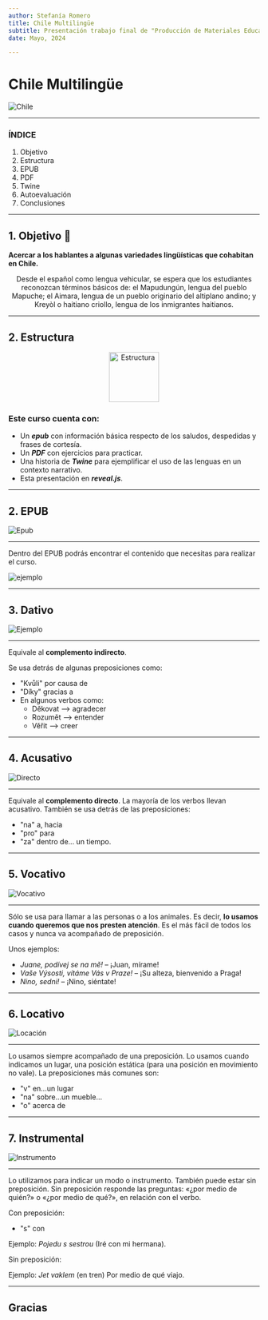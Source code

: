 ```yaml
---
author: Stefanía Romero
title: Chile Multilingüe
subtitle: Presentación trabajo final de "Producción de Materiales Educativos Digitales"
date: Mayo, 2024

---
```


# Chile Multilingüe
![Chile](https://images.unsplash.com/photo-1478827387698-1527781a4887?q=80&w=1470&auto=format&fit=crop&ixlib=rb-4.0.3&ixid=M3wxMjA3fDB8MHxwaG90by1wYWdlfHx8fGVufDB8fHx8fA%3D%3D)

---

### ÍNDICE
1. Objetivo
2. Estructura
3. EPUB
4. PDF
5. Twine
6. Autoevaluación
7. Conclusiones


---

## 1. Objetivo 🥇


**Acercar a los hablantes a algunas variedades lingüísticas que cohabitan en Chile.**

<p style="text-align:center;">
Desde el español como lengua vehicular, se espera que los estudiantes reconozcan términos básicos de: el Mapudungún, lengua del pueblo Mapuche; el Aimara, lengua de un pueblo originario del altiplano andino; y Kreyòl o haitiano criollo, lengua de los inmigrantes haitianos.
</p>

---

## 2. Estructura  
<p style="text-align:center"> <img src ="https://images.unsplash.com/photo-1560763150-5f34e9c1e68d?q=80&w=1470&auto=format&fit=crop&ixlib=rb-4.0.3&ixid=M3wxMjA3fDB8MHxwaG90by1wYWdlfHx8fGVufDB8fHx8fA%3D%3D)" alt="Estructura" width="100"/>
 </p>

### Este curso cuenta con:
+ Un ***epub*** con información básica respecto de los saludos, despedidas y frases de cortesía.
+ Un ***PDF*** con ejercicios para practicar.
+ Una historia de ***Twine*** para ejemplificar el uso de las lenguas en un contexto narrativo.
+ Esta presentación en ***reveal.js***.



---

## 2. EPUB

![Epub](https://images.unsplash.com/photo-1555631545-9dc21031669b?q=80&w=1384&auto=format&fit=crop&ixlib=rb-4.0.3&ixid=M3wxMjA3fDB8MHxwaG90by1wYWdlfHx8fGVufDB8fHx8fA%3D%3D)

---
Dentro del EPUB podrás encontrar el contenido que necesitas para realizar el curso.

![ejemplo](img/)
 


---

## 3. Dativo

![Ejemplo](images/ejemplo.jpg) 


---

Equivale al **complemento indirecto**.

Se usa detrás de algunas preposiciones como:

+ "Kvůli" por causa de 
+ "Díky" gracias a
+  En algunos verbos como:
   +   Děkovat --> agradecer
   +   Rozumět --> entender 
   +   Věřit --> creer 

---

## 4. Acusativo 

![Directo](images/cd.png)


---

Equivale al **complemento directo**. La mayoría de los verbos llevan acusativo. 
También se usa detrás de las preposiciones:


+ "na" a, hacia
+ "pro" para 
+ "za" dentro de... un tiempo. 

---

## 5. Vocativo

![Vocativo](images/vocativo.jpg)

---

Sólo se usa para llamar a las personas o a los animales. Es decir, **lo usamos cuando queremos que nos presten atención**. Es el más fácil de todos los casos y nunca va acompañado de preposición.

Unos ejemplos:

+ *Juane, podívej se na mě!* – ¡Juan, mírame!
+ *Vaše Výsosti, vítáme Vás v Praze!* – ¡Su alteza, bienvenido a Praga!
+ *Nino, sedni!* – ¡Nino, siéntate! 

---

## 6. Locativo

![Locación](images/letras3.jpg)

---


Lo usamos siempre acompañado de una preposición. Lo usamos cuando indicamos un lugar, una posición estática (para una posición en movimiento no vale). 
La preposiciones más comunes son: 


+ "v" en...un lugar 
+ "na" sobre...un mueble...
+ "o" acerca de

---

## 7. Instrumental

![Instrumento](images/instrumento.jpg)

---

Lo utilizamos para indicar un modo o instrumento. También puede estar sin preposición. Sin preposición responde las preguntas: «¿por medio de quién?» o «¿por medio de qué?», en relación con el verbo.

Con preposición:

+ "s" con 

Ejemplo: *Pojedu s sestrou* (Iré con mi hermana).

Sin preposición:

Ejemplo: *Jet vaklem* (en tren) Por medio de qué viajo.

--- 

## Gracias